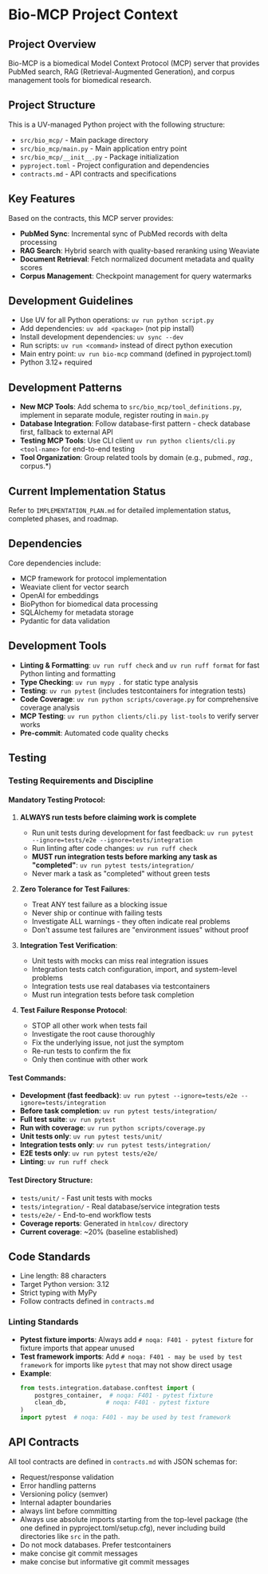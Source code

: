 # Bio-MCP Project Context

## Project Overview
Bio-MCP is a biomedical Model Context Protocol (MCP) server that provides PubMed search, RAG (Retrieval-Augmented Generation), and corpus management tools for biomedical research.

## Project Structure
This is a UV-managed Python project with the following structure:
- `src/bio_mcp/` - Main package directory
- `src/bio_mcp/main.py` - Main application entry point
- `src/bio_mcp/__init__.py` - Package initialization
- `pyproject.toml` - Project configuration and dependencies
- `contracts.md` - API contracts and specifications

## Key Features
Based on the contracts, this MCP server provides:
- **PubMed Sync**: Incremental sync of PubMed records with delta processing
- **RAG Search**: Hybrid search with quality-based reranking using Weaviate
- **Document Retrieval**: Fetch normalized document metadata and quality scores
- **Corpus Management**: Checkpoint management for query watermarks

## Development Guidelines
- Use UV for all Python operations: `uv run python script.py`
- Add dependencies: `uv add <package>` (not pip install)
- Install development dependencies: `uv sync --dev`
- Run scripts: `uv run <command>` instead of direct python execution
- Main entry point: `uv run bio-mcp` command (defined in pyproject.toml)
- Python 3.12+ required

## Development Patterns
- **New MCP Tools**: Add schema to `src/bio_mcp/tool_definitions.py`, implement in separate module, register routing in `main.py`
- **Database Integration**: Follow database-first pattern - check database first, fallback to external API
- **Testing MCP Tools**: Use CLI client `uv run python clients/cli.py <tool-name>` for end-to-end testing
- **Tool Organization**: Group related tools by domain (e.g., pubmed.*, rag.*, corpus.*)

## Current Implementation Status
Refer to `IMPLEMENTATION_PLAN.md` for detailed implementation status, completed phases, and roadmap.

## Dependencies
Core dependencies include:
- MCP framework for protocol implementation
- Weaviate client for vector search
- OpenAI for embeddings
- BioPython for biomedical data processing
- SQLAlchemy for metadata storage
- Pydantic for data validation

## Development Tools
- **Linting & Formatting**: `uv run ruff check` and `uv run ruff format` for fast Python linting and formatting
- **Type Checking**: `uv run mypy .` for static type analysis
- **Testing**: `uv run pytest` (includes testcontainers for integration tests)
- **Code Coverage**: `uv run python scripts/coverage.py` for comprehensive coverage analysis
- **MCP Testing**: `uv run python clients/cli.py list-tools` to verify server works
- **Pre-commit**: Automated code quality checks

## Testing

### Testing Requirements and Discipline

#### Mandatory Testing Protocol:
1. **ALWAYS run tests before claiming work is complete**
   - Run unit tests during development for fast feedback: `uv run pytest --ignore=tests/e2e --ignore=tests/integration`
   - Run linting after code changes: `uv run ruff check`
   - **MUST run integration tests before marking any task as "completed"**: `uv run pytest tests/integration/`
   - Never mark a task as "completed" without green tests

2. **Zero Tolerance for Test Failures**:
   - Treat ANY test failure as a blocking issue
   - Never ship or continue with failing tests
   - Investigate ALL warnings - they often indicate real problems
   - Don't assume test failures are "environment issues" without proof

3. **Integration Test Verification**:
   - Unit tests with mocks can miss real integration issues
   - Integration tests catch configuration, import, and system-level problems
   - Integration tests use real databases via testcontainers
   - Must run integration tests before task completion

4. **Test Failure Response Protocol**:
   - STOP all other work when tests fail
   - Investigate the root cause thoroughly
   - Fix the underlying issue, not just the symptom
   - Re-run tests to confirm the fix
   - Only then continue with other work

#### Test Commands:
- **Development (fast feedback)**: `uv run pytest --ignore=tests/e2e --ignore=tests/integration`
- **Before task completion**: `uv run pytest tests/integration/`
- **Full test suite**: `uv run pytest`
- **Run with coverage**: `uv run python scripts/coverage.py`
- **Unit tests only**: `uv run pytest tests/unit/`
- **Integration tests only**: `uv run pytest tests/integration/`
- **E2E tests only**: `uv run pytest tests/e2e/`
- **Linting**: `uv run ruff check`

#### Test Directory Structure:
- `tests/unit/` - Fast unit tests with mocks
- `tests/integration/` - Real database/service integration tests
- `tests/e2e/` - End-to-end workflow tests
- **Coverage reports**: Generated in `htmlcov/` directory
- **Current coverage**: ~20% (baseline established)

## Code Standards
- Line length: 88 characters
- Target Python version: 3.12
- Strict typing with MyPy
- Follow contracts defined in `contracts.md`

### Linting Standards
- **Pytest fixture imports**: Always add `# noqa: F401 - pytest fixture` for fixture imports that appear unused
- **Test framework imports**: Add `# noqa: F401 - may be used by test framework` for imports like `pytest` that may not show direct usage
- **Example**:
  ```python
  from tests.integration.database.conftest import (
      postgres_container,  # noqa: F401 - pytest fixture
      clean_db,           # noqa: F401 - pytest fixture
  )
  import pytest  # noqa: F401 - may be used by test framework
  ```

## API Contracts
All tool contracts are defined in `contracts.md` with JSON schemas for:
- Request/response validation
- Error handling patterns
- Versioning policy (semver)
- Internal adapter boundaries
- always lint before committing
- Always use absolute imports starting from the top-level package (the one defined in pyproject.toml/setup.cfg), never including build directories like `src` in the path.
- Do not mock databases. Prefer testcontainers
- make concise git commit messages
- make concise but informative git commit messages